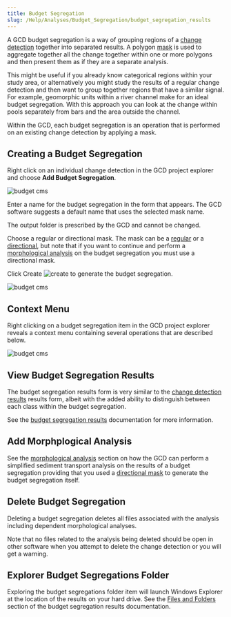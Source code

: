 ```yaml
---
title: Budget Segregation
slug: /Help/Analyses/Budget_Segregation/budget_segregation_results
---
```


A GCD budget segregation is a way of grouping regions of a [change detection](/Help/Analyses/Change_Detection/change-detection) together into separated results. A polygon [mask](/Help/Inputs/Masks/regular-masks) is used to aggregate together all the change together within one or more polygons and then present them as if they are a separate analysis.

This might be useful if you already know categorical regions within your study area, or alternatively you might study the results of a regular change detection and then want to group together regions that have a similar signal. For example, geomorphic units within a river channel make for an ideal budget segregation. With this approach you can look at the change within pools separately from bars and the area outside the channel.

Within the GCD, each budget segregation is an operation that is performed on an existing change detection by applying a mask. 

## Creating a Budget Segregation

Right click on an individual change detection in the GCD project explorer and choose **Add Budget Segregation**.

![budget cms](/img/CommandRefs/05_Analyses/cd/budget/budget_cms.png)

Enter a name for the budget segregation in the form that appears. The GCD software suggests a default name that uses the selected mask name. 

The output folder is prescribed by the GCD and cannot be changed.

Choose a regular or directional mask. The mask can be a [regular](/Help/Inputs/Masks/regular-masks) or a [directional](/Help/Inputs/Masks/directional-masks), but note that if you want to continue and perform a [morphological analysis](/Help/Analyses/Change_Detection/morphological) on the budget segregation you must use a directional mask.

Click Create ![create](/img/icons/Save.png) to generate the budget segregation.

![budget cms](/img/CommandRefs/05_Analyses/cd/budget/budget_add.png)

## Context Menu

Right clicking on a budget segregation item in the GCD project explorer reveals a context menu containing several operations that are described below.

![budget cms](/img/CommandRefs/05_Analyses/cd/budget/budget_right.png)

## View Budget Segregation Results

The budget segregation results form is very similar to the [change detection results](/Help/Analyses/Change_Detection/change-detection-results) results form, albeit with the added ability to distinguish between each class within the budget segregation. 

See the [budget segregation results](/Help/Analyses/Budget_Segregation/budget_segregation_results) documentation for more information.

## Add Morphplogical Analysis

See the [morphological analysis](/Help/Analyses/Change_Detection/morphological) section on how the GCD can perform a simplified sediment transport analysis on the results of a budget segregation providing that you used a [directional mask](/Help/Inputs/Masks/directional-masks) to generate the budget segregation itself.

## Delete Budget Segregation

Deleting a budget segregation deletes all files associated with the analysis including dependent morphological analyses.

Note that no files related to the analysis being deleted should be open in other software when you attempt to delete the change detection or you will get a warning.

## Explorer Budget Segregations Folder

Exploring the budget segregations folder item will launch Windows Explorer at the location of the results on your hard drive. See the [Files and Folders](/Help/Analyses/Budget_Segregation/budget_segregation_results#files-and-folders) section of the budget segregation results documentation.
